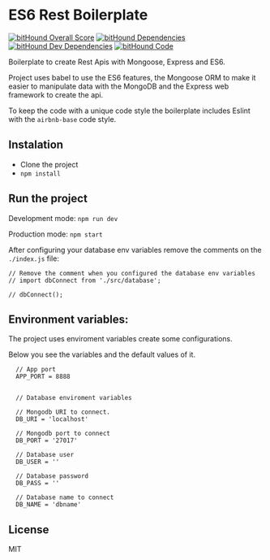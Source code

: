 # ES6 Rest Boilerplate
[![bitHound Overall Score](https://www.bithound.io/github/matheusrocha89/es6-rest-boilerplate/badges/score.svg)](https://www.bithound.io/github/matheusrocha89/es6-rest-boilerplate)
[![bitHound Dependencies](https://www.bithound.io/github/matheusrocha89/es6-rest-boilerplate/badges/dependencies.svg)](https://www.bithound.io/github/matheusrocha89/es6-rest-boilerplate/master/dependencies/npm)
[![bitHound Dev Dependencies](https://www.bithound.io/github/matheusrocha89/es6-rest-boilerplate/badges/devDependencies.svg)](https://www.bithound.io/github/matheusrocha89/es6-rest-boilerplate/master/dependencies/npm)
[![bitHound Code](https://www.bithound.io/github/matheusrocha89/es6-rest-boilerplate/badges/code.svg)](https://www.bithound.io/github/matheusrocha89/es6-rest-boilerplate)


Boilerplate to create Rest Apis with Mongoose, Express and ES6.

Project uses babel to use the ES6 features, the Mongoose ORM to
make it easier to manipulate data with the MongoDB and the Express
web framework to create the api.

To keep the code with a unique code style the boilerplate includes
Eslint with the `airbnb-base` code style.

## Instalation
 - Clone the project
 - `npm install`

## Run the project
Development mode: `npm run dev`

Production mode: `npm start`

After configuring your database env variables remove the comments
on the `./index.js` file:

```
// Remove the comment when you configured the database env variables
// import dbConnect from './src/database';

// dbConnect();
```

## Environment variables:
The project uses enviroment variables create some configurations.

Below you see the variables and the default values of it.
```
  // App port
  APP_PORT = 8888


  // Database enviroment variables

  // Mongodb URI to connect.
  DB_URI = 'localhost'

  // Mongodb port to connect
  DB_PORT = '27017'

  // Database user
  DB_USER = ''

  // Database password
  DB_PASS = ''

  // Database name to connect
  DB_NAME = 'dbname'
```

## License

MIT
